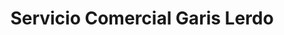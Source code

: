 ---
title: "Servicio Comercial Garis Lerdo"
url: /toluca-de-lerdo/servicio-comercial-garis-lerdo/
shop: comodidad
---